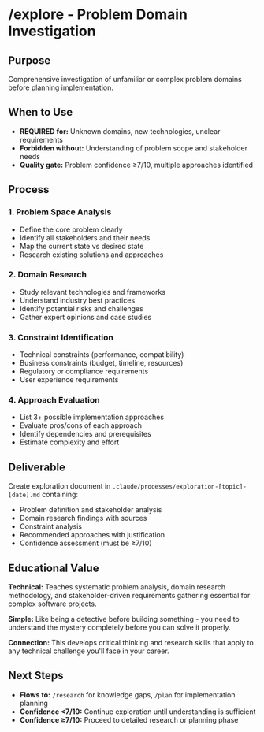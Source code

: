 # /explore - Problem Domain Investigation

## Purpose
Comprehensive investigation of unfamiliar or complex problem domains before planning implementation.

## When to Use
- **REQUIRED for:** Unknown domains, new technologies, unclear requirements
- **Forbidden without:** Understanding of problem scope and stakeholder needs
- **Quality gate:** Problem confidence ≥7/10, multiple approaches identified

## Process

### 1. Problem Space Analysis
- Define the core problem clearly
- Identify all stakeholders and their needs
- Map the current state vs desired state
- Research existing solutions and approaches

### 2. Domain Research
- Study relevant technologies and frameworks
- Understand industry best practices
- Identify potential risks and challenges
- Gather expert opinions and case studies

### 3. Constraint Identification
- Technical constraints (performance, compatibility)
- Business constraints (budget, timeline, resources)
- Regulatory or compliance requirements
- User experience requirements

### 4. Approach Evaluation
- List 3+ possible implementation approaches
- Evaluate pros/cons of each approach
- Identify dependencies and prerequisites
- Estimate complexity and effort

## Deliverable
Create exploration document in `.claude/processes/exploration-[topic]-[date].md` containing:
- Problem definition and stakeholder analysis
- Domain research findings with sources
- Constraint analysis
- Recommended approaches with justification
- Confidence assessment (must be ≥7/10)

## Educational Value
**Technical:** Teaches systematic problem analysis, domain research methodology, and stakeholder-driven requirements gathering essential for complex software projects.

**Simple:** Like being a detective before building something - you need to understand the mystery completely before you can solve it properly.

**Connection:** This develops critical thinking and research skills that apply to any technical challenge you'll face in your career.

## Next Steps
- **Flows to:** `/research` for knowledge gaps, `/plan` for implementation planning
- **Confidence <7/10:** Continue exploration until understanding is sufficient
- **Confidence ≥7/10:** Proceed to detailed research or planning phase
